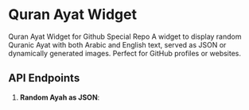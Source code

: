 # Quran Ayat Widget
Quran Ayat Widget for Github Special Repo
A widget to display random Quranic Ayat with both Arabic and English text, served as JSON or dynamically generated images. Perfect for GitHub profiles or websites.

## API Endpoints

1. **Random Ayah as JSON**:
